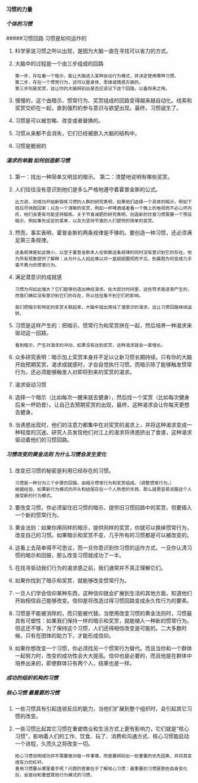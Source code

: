 #### 习惯的力量



#### ***个体的习惯***

#####习惯回路    习惯是如何运作的

1. 科学家说习惯之所以出现，是因为大脑一直在寻找可以省力的方式。

2. 大脑中的过程是一个由三步组成的回路

   ```
   第一步，存在着一个暗示，能让大脑进入某种自动行为模式，并决定使用哪种习惯。
   第二步，存在一个惯常行为，这可以是身体、思维或情感方面的。
   第三步则是奖赏，这让你的大脑辨别出是否应该记下这个回路，以备将来之用。
   ```

3. 慢慢的，这个由暗示、惯常行为、奖赏组成的回路变得越来越自动化。线索和奖赏交织在一起，直到强烈的参与意识与欲望出现。最终，习惯诞生了。

4. 习惯是可以被忽略、改变或者替换的。

5. 习惯从来都不会消失，它们已经被嵌入大脑的结构中。

6. 习惯是脆弱的

##### 渴求的单脑    如何创造新习惯

1. 第一：找出一种简单又明显的暗示。 第二：清楚地说明有哪些奖赏。

2. 人们往往没有意识到他们是多么严格地遵守着霍普金斯的公式。

   ```
   比方说，对成功开始新锻炼习惯的人群的研究表明，如果他们选择一个具体的暗示，例如下班后尽快跑回家；以及一个清晰的奖赏，例如一杯啤酒或者看一个晚上的电视而不必心怀内疚，他们会更有可能坚持锻炼。关于节食减肥的研究表明，创造新的饮食习惯需要一个预设暗示，例如事先设定的菜单，以及为坚持节食的人们提供的简单的奖赏。
   ```

3. 然而，事实表明，霍普金斯的两条规律是不够的。要创造一种习惯，还必须满足第三条规律。

   ```
   这条规律是如此微小，以至于霍普金斯本人在依赖这条规律的同时没有意识到它的存在。他为所有现象提供了解释：从为什么人如此难以对一盒甜甜圈视而不见，到晨跑为何变成几乎毫不费力的惯常行为。
   ```

4. 满足潜意识的成就感

   ```
   习惯为何如此强大？它们能够创造出神经渴求。在大部分时间里，这些苛求是逐渐产生的，而我们确实没有意识到它们的存在，所以往往看不到它们的影响。
   
   我们把暗示和特定的奖赏关联起来，大脑中就出席线了潜意识的渴求，这让习惯回路继续运转。
   ```

5. 习惯是这样产生的：把暗示、惯常行为和奖赏拼在一起，然后培养一种渴求来驱动这一回路。

   ```
   看到暗示，产生对渴求的冲动，如果没有达到奖赏，这种渴求就会一直增长。
   ```

6. 众多研究表明：暗示加上奖赏本身并不足以让新习惯长期持续。只有你的大脑开始预期奖赏，渴求成就感时，才会自觉执行习惯。而暗示除了能够触发惯常行为，还必须能够触发人对即将到来的奖赏的渴求。

7. 渴求驱动习惯

8. 选择一个暗示（比如每次一醒来就去健身），然后找一个奖赏（比如每次健身后来一杯奶昔）。让自己去预期奖赏的出现，最终，这种渴求会让你每天更想去健身。

9. 当诱惑出现时，他们的注意力都集中在对奖赏的渴求上，并将这种渴求变成一种轻度的沉迷。研究人员发现他们对江上的渴求将诱惑挤出了食谱，这种渴求驱动着他们的习惯回路。

##### 习惯改变的黄金法则    为什么习惯会发生变化

1. 改变旧习惯的秘密是利用已经存在的习惯。

   ```
   习惯是一种分为三个步骤的回路，由暗示惯常行为和奖赏组成。（调整惯常行为。）
   根据经验，如果新行为模式的开头和结尾存在一个人熟悉的东西，那么就更容易说服这个人接受新的行为模式。
   ```

2. 要改变习惯，你必须留住旧习惯的暗示，提供旧习惯回路中的奖赏，但要插入一个新的惯常行为。

3. 黄金法则：如果你用同样的暗示，提供同样的奖赏，你就可以换掉惯常行为，改变自己的习惯。如果暗示和奖赏不变，几乎所有的习惯都是可以被改变的。

4. 这看上去简单得不可思议，而一旦你意识到你习惯的运作方式，一旦你认清习惯的暗示和回报，那么改变习惯就成功了一半。

5. 在找寻驱动我们行为的渴求感之前，我们通常并不真正理解它们。

6. 如果你找到了暗示和奖赏，就能够改变惯常行为。

7. 一旦人们学会信仰某种东西，这种信仰就会扩展到生活的其他方面，知道他们开始相信自己能够改变。信仰是将改造过得习惯回路变成永久性行为的要素。

8. 习惯是不能被消除的，而只能被代替。当使用改变习惯的黄金法则时，习惯最具有可塑性：如果我们保持一样的暗示和奖赏，就能植入一种新的惯常行为。但这还不够，为了保持这个习惯，人们还得相信改变是可能的。二大多数时候，只有在团体的助力下，才能形成信仰。

9. 如果你想改变一个习惯，你必须找另一个惯常行为替代。而且当你和一个群体一起努力时，改变的成功性会大大提高。信仰也是必要的，而且他是在群体中培养出来的，即使群体只有两个人，结果也是一样。



#### ***成功的组织机构的习惯***

##### 核心习惯    最重要的习惯

1. 一些习惯具有引起连锁反应的能力，当他们扩展到整个组织时，会引起其它习惯的改变。

2. 一些习惯比起其它习惯在重塑商业和生活方式上更有影响力，它们就是“核心习惯”，影响着人们的工作、饮食、玩了、消费和沟通方式、核心习惯能启动一个进程，久而久之将改变一切。

   ```
   核心习惯说明成功并不需要做对每一件事情，而是要辨别出一些重要的优先因素，并将其变成有力的杠杆。
   善用习惯要从哪里着手呢？问题的答案在于了解核心习惯：最重要的习惯是那些自身变化后，会驱动和重塑其他行为模式的习惯。
   ```

   







